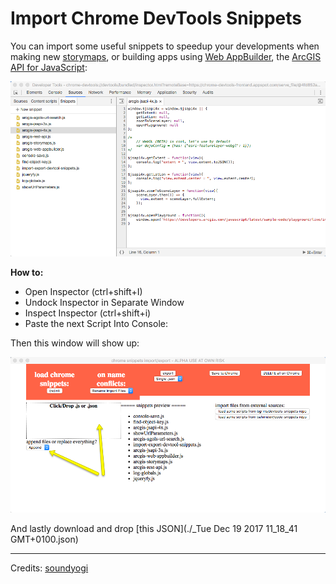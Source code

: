 # Import Chrome DevTools Snippets

You can import some useful snippets to speedup your developments when making new [storymaps](https://esri-es.github.io/awesome-arcgis/arcgis/products/configurable-apps/), or building apps using [Web AppBuilder](https://esri-es.github.io/awesome-arcgis/arcgis/products/web-appbuilder/developer-edition/), the [ArcGIS API for JavaScript](https://esri-es.github.io/awesome-arcgis/front-end/technologies/dojo/):

![DevTools Snippets](./snippets.png)

**How to:**

* Open Inspector (ctrl+shift+I)
* Undock Inspector in Separate Window
* Inspect Inspector (ctrl+shift+i)
* Paste the next Script Into Console:

Then this window will show up:

![Import/Export Window](./import.png)

And lastly download and drop [this JSON](./_Tue Dec 19 2017 11_18_41 GMT+0100.json)

---

Credits: [soundyogi](https://gist.github.com/soundyogi/03df95505604c8351212)
